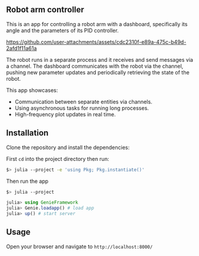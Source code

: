 ## Robot arm controller

This is an app for controlling a robot arm with a dashboard, specifically its angle and the parameters of its PID controller.

https://github.com/user-attachments/assets/cdc2310f-e89a-475c-b49d-2afd1f11a61a



The robot runs in a separate process and it receives and send messages via a channel. The dashboard communicates with the robot via the channel, pushing new parameter updates and periodically retrieving the state of the robot. 

This app showcases:

- Communication between separate entities via channels.
- Using asynchronous tasks for running long processes.
- High-frequency plot updates in real time.

## Installation

Clone the repository and install the dependencies:

First `cd` into the project directory then run:

```bash
$> julia --project -e 'using Pkg; Pkg.instantiate()'
```

Then run the app

```bash
$> julia --project
```

```julia
julia> using GenieFramework
julia> Genie.loadapp() # load app
julia> up() # start server
```

## Usage

Open your browser and navigate to `http://localhost:8000/`
